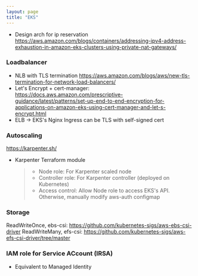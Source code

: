 ```yaml
---
layout: page
title: "EKS"
---
```


* Design arch for ip reservation https://aws.amazon.com/blogs/containers/addressing-ipv4-address-exhaustion-in-amazon-eks-clusters-using-private-nat-gateways/ 


### Loadbalancer
* NLB with TLS termination https://aws.amazon.com/blogs/aws/new-tls-termination-for-network-load-balancers/
* Let's Encrypt + cert-manager: https://docs.aws.amazon.com/prescriptive-guidance/latest/patterns/set-up-end-to-end-encryption-for-applications-on-amazon-eks-using-cert-manager-and-let-s-encrypt.html
* ELB -> EKS's Nginx Ingress can be TLS with self-signed cert

### Autoscaling
https://karpenter.sh/

* Karpenter Terraform module
  > * Node role: For Karpenter scaled node
  > * Controller role: For Karpenter controller (deployed on Kubernetes)
  > * Access control: Allow Node role to access EKS's API. Otherwise, manually modify aws-auth configmap

### Storage
ReadWriteOnce, ebs-csi: https://github.com/kubernetes-sigs/aws-ebs-csi-driver
ReadWriteMany, efs-csi: https://github.com/kubernetes-sigs/aws-efs-csi-driver/tree/master


### IAM role for Service ACcount (IRSA)
* Equivalent to Managed Identity